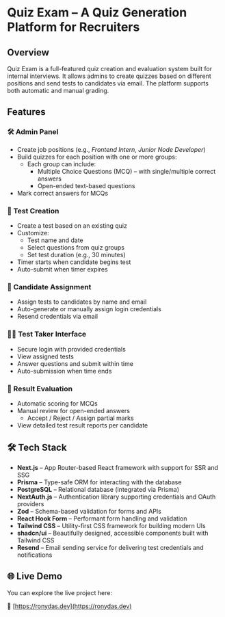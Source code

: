 # Quiz Exam – A Quiz Generation Platform for Recruiters

## Overview
Quiz Exam is a full-featured quiz creation and evaluation system built for internal interviews. It allows admins to create quizzes based on different positions and send tests to candidates via email. The platform supports both automatic and manual grading.

## Features

### 🛠️ Admin Panel
- Create job positions (e.g., *Frontend Intern*, *Junior Node Developer*)
- Build quizzes for each position with one or more groups:
  - Each group can include:
    - Multiple Choice Questions (MCQ) – with single/multiple correct answers
    - Open-ended text-based questions
- Mark correct answers for MCQs

### 🧪 Test Creation
- Create a test based on an existing quiz
- Customize:
  - Test name and date
  - Select questions from quiz groups
  - Set test duration (e.g., 30 minutes)
- Timer starts when candidate begins test
- Auto-submit when timer expires

### 👤 Candidate Assignment
- Assign tests to candidates by name and email
- Auto-generate or manually assign login credentials
- Resend credentials via email

### 🧑‍💻 Test Taker Interface
- Secure login with provided credentials
- View assigned tests
- Answer questions and submit within time
- Auto-submission when time ends

### 📝 Result Evaluation
- Automatic scoring for MCQs
- Manual review for open-ended answers
  - Accept / Reject / Assign partial marks
- View detailed test result reports per candidate

## 🛠 Tech Stack
- **Next.js** – App Router-based React framework with support for SSR and SSG
- **Prisma** – Type-safe ORM for interacting with the database
- **PostgreSQL** – Relational database (integrated via Prisma)
- **NextAuth.js** – Authentication library supporting credentials and OAuth providers
- **Zod** – Schema-based validation for forms and APIs
- **React Hook Form** – Performant form handling and validation
- **Tailwind CSS** – Utility-first CSS framework for building modern UIs
- **shadcn/ui** – Beautifully designed, accessible components built with Tailwind CSS
- **Resend** – Email sending service for delivering test credentials and notifications
  
## 🌐 Live Demo

You can explore the live project here:

🔗 [https://ronydas.dev](https://ronydas.dev)




